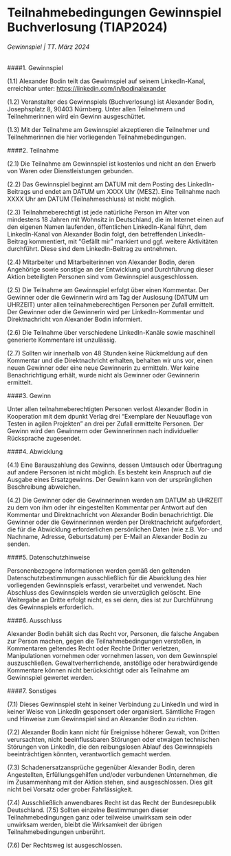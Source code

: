 # Teilnahmebedingungen Gewinnspiel Buchverlosung (TIAP2024)

###### Gewinnspiel | TT. März 2024

####1. Gewinnspiel

(1.1) Alexander Bodin teilt das Gewinnspiel auf seinem LinkedIn-Kanal, erreichbar unter: https://linkedin.com/in/bodinalexander 

(1.2) Veranstalter des Gewinnspiels (Buchverlosung) ist Alexander Bodin, Josephsplatz 8, 90403 Nürnberg. Unter allen Teilnehmern und Teilnehmerinnen wird ein Gewinn ausgeschüttet.

(1.3) Mit der Teilnahme am Gewinnspiel akzeptieren die Teilnehmer und Teilnehmerinnen die hier vorliegenden Teilnahmebedingungen.

####2. Teilnahme 

(2.1) Die Teilnahme am Gewinnspiel ist kostenlos und nicht an den Erwerb von Waren oder Dienstleistungen gebunden. 

(2.2) Das Gewinnspiel beginnt am DATUM mit dem Posting des LinkedIn-Beitrags und endet am DATUM um XXXX Uhr (MESZ). Eine Teilnahme nach XXXX Uhr am DATUM (Teilnahmeschluss) ist nicht möglich. 

(2.3) Teilnahmeberechtigt ist jede natürliche Person im Alter von mindestens 18 Jahren mit Wohnsitz in Deutschland, die im Internet einen auf den eigenen Namen laufenden, öffentlichen LinkedIn-Kanal führt, dem LinkedIn-Kanal von Alexander Bodin folgt, den betreffenden LinkedIn-Beitrag kommentiert, mit “Gefällt mir” markiert und ggf. weitere Aktivitäten durchführt. Diese sind dem LinkedIn-Beitrag zu entnehmen. 

(2.4) Mitarbeiter und Mitarbeiterinnen von Alexander Bodin, deren Angehörige sowie sonstige an der Entwicklung und Durchführung dieser Aktion beteiligten Personen sind vom Gewinnspiel ausgeschlossen. 

(2.5) Die Teilnahme am Gewinnspiel erfolgt über einen Kommentar. Der Gewinner oder die Gewinnerin wird am Tag der Auslosung (DATUM um UHRZEIT) unter allen teilnahmeberechtigen Personen per Zufall ermittelt. Der Gewinner oder die Gewinnerin wird per LinkedIn-Kommentar und Direktnachricht von Alexander Bodin informiert. 

(2.6) Die Teilnahme über verschiedene LinkedIn-Kanäle sowie maschinell generierte Kommentare ist unzulässig. 

(2.7) Sollten wir innerhalb von 48 Stunden keine Rückmeldung auf den Kommentar und die Direktnachricht erhalten, behalten wir uns vor, einen neuen Gewinner oder eine neue Gewinnerin zu ermitteln. Wer keine Benachrichtigung erhält, wurde nicht als Gewinner oder Gewinnerin ermittelt. 

####3. Gewinn 

Unter allen teilnahmeberechtigten Personen verlost Alexander Bodin in Kooperation mit dem dpunkt Verlag drei “Exemplare der Neuauflage von Testen in agilen Projekten” an drei per Zufall ermittelte Personen. Der Gewinn wird den Gewinnern oder Gewinnerinnen nach individueller Rücksprache zugesendet.

####4. Abwicklung 

(4.1) Eine Barauszahlung des Gewinns, dessen Umtausch oder Übertragung auf andere Personen ist nicht möglich. Es besteht kein Anspruch auf die Ausgabe eines Ersatzgewinns. Der Gewinn kann von der ursprünglichen Beschreibung abweichen. 

(4.2) Die Gewinner oder die Gewinnerinnen werden am DATUM ab UHRZEIT zu dem von ihm oder ihr eingestellten Kommentar per Antwort auf den Kommentar und Direktnachricht von Alexander Bodin benachrichtigt. Die Gewinner oder die Gewinnerinnen werden per Direktnachricht aufgefordert, die für die Abwicklung erforderlichen persönlichen Daten (wie z.B. Vor- und Nachname, Adresse, Geburtsdatum) per E-Mail an Alexander Bodin zu senden.       

####5. Datenschutzhinweise    

Personenbezogene Informationen werden gemäß den geltenden Datenschutzbestimmungen ausschließlich für die Abwicklung des hier vorliegenden Gewinnspiels erfasst, verarbeitet und verwendet. Nach Abschluss des Gewinnspiels werden sie unverzüglich gelöscht. Eine Weitergabe an Dritte erfolgt nicht, es sei denn, dies ist zur Durchführung des Gewinnspiels erforderlich.      

####6. Ausschluss    

Alexander Bodin behält sich das Recht vor, Personen, die falsche Angaben zur Person machen, gegen die Teilnahmebedingungen verstoßen, in Kommentaren geltendes Recht oder Rechte Dritter verletzen, Manipulationen vornehmen oder vornehmen lassen, von dem Gewinnspiel auszuschließen. Gewaltverherrlichende, anstößige oder herabwürdigende Kommentare können nicht berücksichtigt oder als Teilnahme am Gewinnspiel gewertet werden.

####7.  Sonstiges

(7.1) Dieses Gewinnspiel steht in keiner Verbindung zu LinkedIn und wird in keiner Weise von LinkedIn gesponsert oder organisiert. Sämtliche Fragen und Hinweise zum Gewinnspiel sind an Alexander Bodin zu richten. 

(7.2) Alexander Bodin kann nicht für Ereignisse höherer Gewalt, von Dritten verursachten, nicht beeinflussbaren Störungen oder etwaigen technischen Störungen von LinkedIn, die den reibungslosen Ablauf des Gewinnspiels beeinträchtigen könnten, verantwortlich gemacht werden. 

(7.3) Schadenersatzansprüche gegenüber Alexander Bodin, deren Angestellten, Erfüllungsgehilfen und/oder verbundenen Unternehmen, die im Zusammenhang mit der Aktion stehen, sind ausgeschlossen. Dies gilt nicht bei Vorsatz oder grober Fahrlässigkeit.

(7.4) Ausschließlich anwendbares Recht ist das Recht der Bundesrepublik Deutschland.
(7.5) Sollten einzelne Bestimmungen dieser Teilnahmebedingungen ganz oder teilweise unwirksam sein oder unwirksam werden, bleibt die Wirksamkeit der übrigen Teilnahmebedingungen unberührt. 

(7.6) Der Rechtsweg ist ausgeschlossen.

